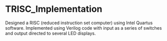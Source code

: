 # TRISC_Implementation
Designed a RISC (reduced instruction set computer) using Intel Quartus software. Implemented using Verilog code with input as a series of switches and output directed to several LED displays.
